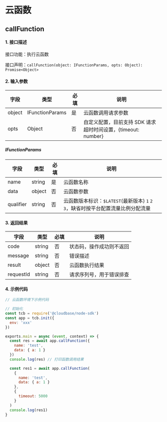 # 云函数

## callFunction

#### 1. 接口描述

接口功能：执行云函数

接口声明：`callFunction(object: IFunctionParams, opts: Object): Promise<Object>`

#### 2. 输入参数

| 字段   | 类型            | 必填 | 说明                                                         |
| ------ | --------------- | ---- | ------------------------------------------------------------ |
| object | IFunctionParams | 是   | 云函数调用请求参数                                           |
| opts   | Object          | 否   | 自定义配置，目前支持 SDK 请求超时时间设置，{timeout: number} |

##### IFunctionParams

| 字段  | 类型   | 必填 | 说明       |
| ---- | ------ | ---- | ---------- |
| name | string | 是   | 云函数名称 |
| data | object | 否   | 云函数参数 |
| qualifier | string | 否   | 云函数版本标识：`$LATEST`(最新版本) `1` `2` `3`，缺省时按平台配置流量比例分配流量|

#### 3. 返回结果

| 字段      | 类型   | 必填 | 说明                     |
| --------- | ------ | ---- | ------------------------ |
| code      | string | 否   | 状态码，操作成功则不返回 |
| message   | string | 否   | 错误描述                 |
| result    | object | 否   | 云函数执行结果           |
| requestId | string | 否   | 请求序列号，用于错误排查 |

#### 4. 示例代码

```javascript
// 云函数环境下示例代码

// 初始化
const tcb = require('@cloudbase/node-sdk')
const app = tcb.init({
  env: 'xxx'
})

exports.main = async (event, context) => {
  const res = await app.callFunction({
    name: 'test',
    data: { a: 1 }
  })
  console.log(res) // 打印函数调用结果

  const res1 = await app.callFunction(
    {
      name: 'test',
      data: { a: 1 }
    },
    {
      timeout: 5000
    }
  )
  console.log(res1)
}
```
